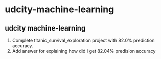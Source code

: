# udcity-machine-learning
## udcity machine-learning
1. Complete titanic_survival_exploration project with 82.0% prediction accuracy.
2. Add answer for explaining how did I get 82.04% predision accuracy
